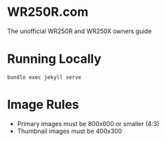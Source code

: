 # WR250R.com

The unofficial WR250R and WR250X owners guide


# Running Locally
``` bundle exec jekyll serve ```

# Image Rules

* Primary images must be 800x600 or smaller (4:3)
* Thumbnail images must be 400x300

